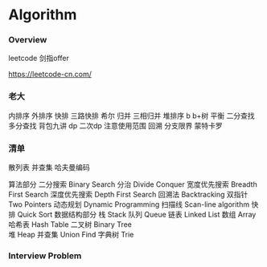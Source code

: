 # Algorithm

### Overview


leetcode 剑指offer

https://leetcode-cn.com/

### 老大

内排序 外排序
快排 三路快排
希尔
归并 三相归并
堆排序
b b+树 平衡
二分查找 多分查找
背包九讲
dp 二次dp
    注意使用范围
回溯
分支限界
蒙特卡罗

### 清单

散列表
并查集
哈夫曼编码

算法部分
    二分搜索 Binary Search 
    分治 Divide Conquer 
    宽度优先搜索 Breadth First Search 
    深度优先搜索 Depth First Search
    回溯法 Backtracking 
    双指针 Two Pointers 
    动态规划 Dynamic Programming 
    扫描线 Scan-line algorithm
    快排 Quick Sort
数据结构部分
    栈 Stack
    队列 Queue
    链表 Linked List 
    数组 Array 
    哈希表 Hash Table
    二叉树 Binary Tree  
    堆 Heap
    并查集 Union Find
    字典树 Trie

### Interview Problem
